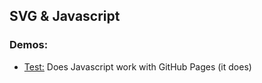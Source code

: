 ## SVG & Javascript

### Demos:

- [Test:](https://webcraftie.github.io/SVG-JS-Demos/test.html) Does Javascript work with GitHub Pages (it does)
